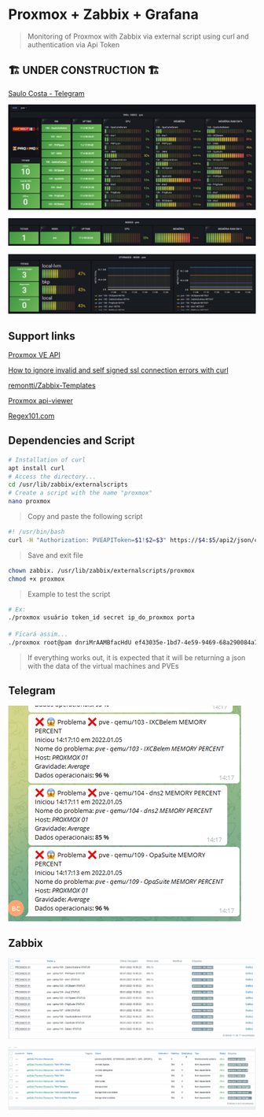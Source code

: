 # Proxmox + Zabbix + Grafana

> Monitoring of Proxmox with Zabbix via external script using curl and authentication via Api Token

## 🏗️ UNDER CONSTRUCTION 🏗️

[Saulo Costa - Telegram](https://t.me/saulos2costa)

![print](./img/print-vm.png "Print")

![print](./img/print-node.png "Print")

![print](./img/print-storage.png "Print")

## Support links

[Proxmox VE API](https://pve.proxmox.com/wiki/Proxmox_VE_API#API_URL)

[How to ignore invalid and self signed ssl connection errors with curl](https://www.cyberciti.biz/faq/how-to-curl-ignore-ssl-certificate-warnings-command-option/)

[remontti/Zabbix-Templates](https://github.com/remontti/Zabbix-Templates/blob/main/Huawei/BGP/README.md)

[Proxmox api-viewer](https://pve.proxmox.com/pve-docs/api-viewer/)

[Regex101.com](https://regex101.com/)

## Dependencies and Script

```sh
# Installation of curl
apt install curl
# Access the directory...
cd /usr/lib/zabbix/externalscripts
# Create a script with the name "proxmox"
nano proxmox
```

> Copy and paste the following script

```sh
#! /usr/bin/bash
curl -H "Authorization: PVEAPIToken=$1!$2=$3" https://$4:$5/api2/json/cluster/resources/ -k --silent
```

> Save and exit file

```sh
chown zabbix. /usr/lib/zabbix/externalscripts/proxmox
chmod +x proxmox
```

> Example to test the script

```sh
# Ex:
./proxmox usuário token_id secret ip_do_proxmox porta

# Ficará assim...
./proxmox root@pam dnriMrAAMBfacHdU ef43035e-1bd7-4e59-9469-68a290084a7d 172.33.255.2 8006
```

> If everything works out, it is expected that it will be returning a json with the data of the virtual machines and PVEs

## Telegram

![alert](img/telegra_alert.png)

## Zabbix

![zabbix](img/vm%20status.png)

![zabbix](img/itens.png)

